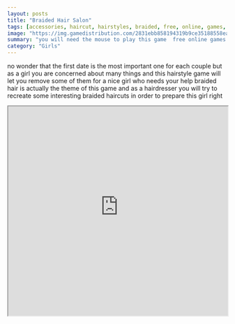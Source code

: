 ```yaml
---
layout: posts
title: "Braided Hair Salon"
tags: [accessories, haircut, hairstyles, braided, free, online, games, oyna, game, free, games, play, play, games]
image: "https://img.gamedistribution.com/2831ebb858194319b9ce35188558eabd.jpg"
summary: "you will need the mouse to play this game  free online games oyna game free games play play games"
category: "Girls"
---
```


no wonder that the first date is the most important one for each couple but as a girl you are concerned about many things and this hairstyle game will let you remove some of them for a nice girl who needs your help braided hair is actually the theme of this game and as a hairdresser you will try to recreate some interesting braided haircuts in order to prepare this girl right

<iframe width="100%" height="480px;" src="https://html5.gamedistribution.com/2831ebb858194319b9ce35188558eabd/"></iframe>